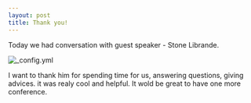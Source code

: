 ```yaml
---
layout: post
title: Thank you!
---
```

Today we had  conversation with  guest speaker - Stone Librande. 

![_config.yml](https://lh3.googleusercontent.com/Ko0pb9nk0rALCSh_e5XEyOU1-CXn3HDgBuon-2fnb6-VcD9g5D1p8TASoNsSL0EmBYHuKYxmJ6mhGrjYmysJLXdPoxAQO-22C4hCT7M2zfUfL9BufVubElezezJzTIEWket1e9-MAPuCoDFuzGvdr0iMZh3HL6Ea9xNBnk1mNawJYgJXs38VpgkcxNy-y0ycR9f3RMo7ESmq_yDvLk1Y4xzjG6gE6TqxJsbBR_FcAfU2PELyvoIcXHu6r2HQkLoOo-x49YovPfvTSGCbfIugotni2K4VRIyHowPcUqHZo7Xqag8qEzkdvbjidUfaT1bxpq9ChllHPTe7J9lEzjB94jOFrmsOIGao0n-A_oq4caJBoKDeGVaoEP5wfu0DuXA9hzIPOb_BQUMLq2fGxt8ulBmLHeNEjyBbvlMZg6fP9F5d38ZxmasLzn9Z9KDl9ZlGoWO7dI6uD80X83-YwteUgjiculKpdcBdg0OMfzyuNMPS1yia_PXg8FQHPIpBNVGcn8nYgxC-cguRHrgUBrzKNLk6JCSA9Aw0pxxKmARRV1yYUeyh4M3GQ7PThz2Mqpgd-O3d62pOgwxXIhUApijD19sPyv0g9aTF=w1152-h653-no)

I want to thank him for spending time for us, answering questions, giving advices.
it was realy cool and helpful. It wold be great to have one more conference.
